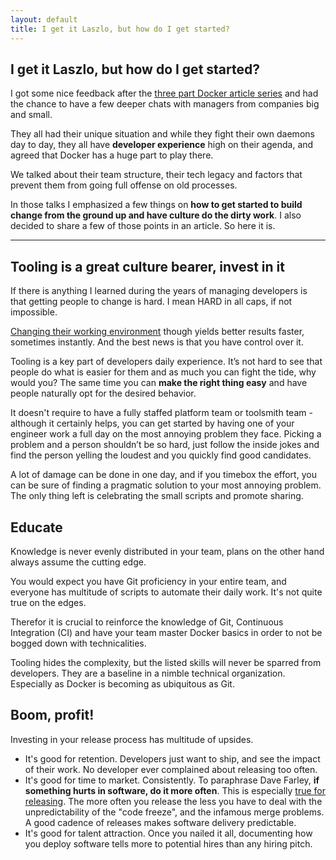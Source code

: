 ```yaml
---
layout: default
title: I get it Laszlo, but how do I get started? 
---
```


## I get it Laszlo, but how do I get started?        

I got some nice feedback after the [three part Docker article series](Simple-Jenkins-and-Docker-workflow) and had the chance to have a few deeper 
chats with managers from companies big and small. 

They all had their unique situation and while they fight their own daemons day to day, 
they all have **developer experience** high on their agenda, and agreed that Docker has a huge part to play there.   

We talked about their team structure, their tech legacy and factors that prevent them from going full offense on old processes.

In those talks I emphasized a few things on **how to get started to build change from the ground up and have culture do the dirty work**. 
I also decided to share a few of those points in an article. So here it is.
 
 
---

## Tooling is a great culture bearer, invest in it
If there is anything I learned during the years of managing developers is that getting people to change is hard. 
I mean HARD in all caps, if not impossible.

[Changing their working environment](http://www.elidedbranches.com/2016/04/you-can-bring-horse-to-water.html) though yields better results faster, sometimes instantly. And the best news is that you have control over it.

Tooling is a key part of developers daily experience. It’s not hard to see that people do what is easier for them and as much you can fight the tide, why would you? The same time you can **make the right thing easy** and have people naturally opt for the desired behavior.

It doesn't require to have a fully staffed platform team or toolsmith team - although it certainly helps, you can get started by having one of your engineer work a full day on the most annoying problem they face. 
Picking a problem and a person shouldn’t be so hard, just follow the inside jokes and find the person yelling the loudest and you quickly find good candidates.

A lot of damage can be done in one day, and if you timebox the effort, you can be sure of finding a pragmatic solution to your most annoying problem. 
The only thing left is celebrating the small scripts and promote sharing.

## Educate
Knowledge is never evenly distributed in your team, plans on the other hand always assume the cutting edge.
 
You would expect you have Git proficiency in your entire team, and everyone has multitude of scripts to automate their daily work. It's not quite true on the edges.
 
Therefor it is crucial to reinforce the knowledge of Git, Continuous Integration (CI) and have your team master Docker basics in order to not be bogged down with technicalities.

Tooling hides the complexity, but the listed skills will never be sparred from developers. They are a baseline in a nimble technical organization. 
Especially as Docker is becoming as ubiquitous as Git.

## Boom, profit!
Investing in your release process has multitude of upsides.

* It's good for retention. Developers just want to ship, and see the impact of their work. No developer ever complained about releasing too often. 
* It's good for time to market. Consistently. To paraphrase Dave Farley, **if something hurts in software, do it more often**. This is especially [true for releasing](http://martinfowler.com/bliki/FrequencyReducesDifficulty.html). 
The more often you release the less you have to deal with the unpredictability of the "code freeze", and the infamous merge problems. A good cadence of releases makes software delivery predictable.
* It's good for talent attraction. Once you nailed it all, documenting how you deploy software tells more to potential hires than any hiring pitch.

<script>
  (function(i,s,o,g,r,a,m){i['GoogleAnalyticsObject']=r;i[r]=i[r]||function(){
  (i[r].q=i[r].q||[]).push(arguments)},i[r].l=1*new Date();a=s.createElement(o),
  m=s.getElementsByTagName(o)[0];a.async=1;a.src=g;m.parentNode.insertBefore(a,m)
  })(window,document,'script','https://www.google-analytics.com/analytics.js','ga');

  ga('create', 'UA-84825803-1', 'auto');
  ga('send', 'pageview');

</script>

<meta name="twitter:card" content="summary">
<meta name="twitter:site" content="@laszlocph">
<meta name="twitter:creator" content="@laszlocph">
<meta name="twitter:title" content="I get it Laszlo, but how do I get started?">
<meta name="twitter:description" content="If there is anything I learned during the years of managing developers is that getting people to change is hard. I mean HARD in all caps, if not impossible.">
<meta name="twitter:image" content="https://laszlo.cloud/9ySXeJrr.jpg">

